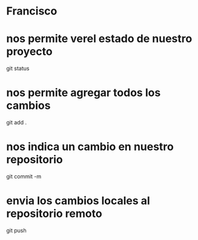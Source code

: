 # Francisco

# nos permite verel estado de nuestro proyecto
git status

# nos permite agregar todos los cambios
git add .

# nos indica un cambio en nuestro repositorio
git commit -m

# envia los cambios locales al repositorio remoto
git push
